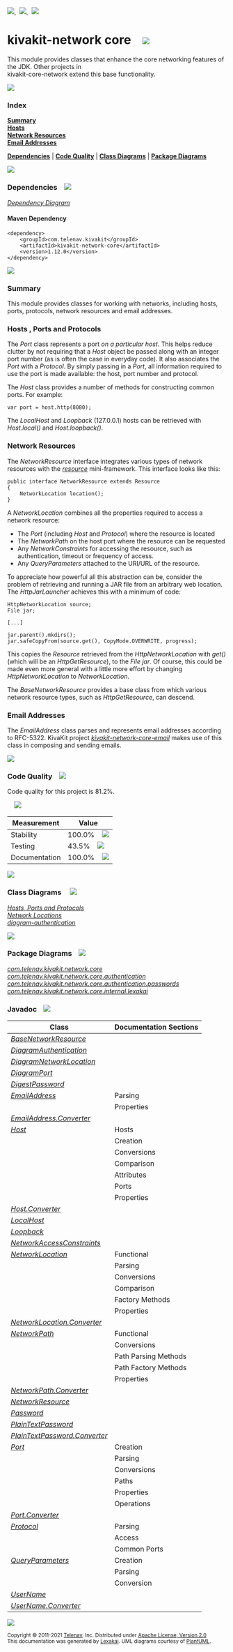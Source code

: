 [//]: # (start-user-text)

<a href="https://www.kivakit.org">
<img src="https://telenav.github.io/telenav-assets/images/icons/web-32.png" srcset="https://telenav.github.io/telenav-assets/images/icons/web-32-2x.png 2x"/>
</a>
&nbsp;
<a href="https://twitter.com/openkivakit">
<img src="https://telenav.github.io/telenav-assets/images/logos/twitter/twitter-32.png" srcset="https://telenav.github.io/telenav-assets/images/logos/twitter/twitter-32-2x.png 2x"/>
</a>
&nbsp;
<a href="https://kivakit.zulipchat.com">
<img src="https://telenav.github.io/telenav-assets/images/logos/zulip/zulip-32.png" srcset="https://telenav.github.io/telenav-assets/images/logos/zulip/zulip-32-2x.png 2x"/>
</a>

[//]: # (end-user-text)

# kivakit-network core &nbsp;&nbsp; <img src="https://telenav.github.io/telenav-assets/images/icons/nucleus-64.png" srcset="https://telenav.github.io/telenav-assets/images/icons/nucleus-64-2x.png 2x"/>

This module provides classes that enhance the core networking features of the JDK. Other projects in  
kivakit-core-network extend this base functionality.

<img src="https://telenav.github.io/telenav-assets/images/separators/horizontal-line-512.png" srcset="https://telenav.github.io/telenav-assets/images/separators/horizontal-line-512-2x.png 2x"/>

### Index

[**Summary**](#summary)  
[**Hosts**](#hosts)  
[**Network Resources**](#network-resources)  
[**Email Addresses**](#email-addresses)  

[**Dependencies**](#dependencies) | [**Code Quality**](#code-quality) | [**Class Diagrams**](#class-diagrams) | [**Package Diagrams**](#package-diagrams)

<img src="https://telenav.github.io/telenav-assets/images/separators/horizontal-line-512.png" srcset="https://telenav.github.io/telenav-assets/images/separators/horizontal-line-512-2x.png 2x"/>

### Dependencies <a name="dependencies"></a> &nbsp;&nbsp; <img src="https://telenav.github.io/telenav-assets/images/icons/dependencies-32.png" srcset="https://telenav.github.io/telenav-assets/images/icons/dependencies-32-2x.png 2x"/>

[*Dependency Diagram*](https://www.kivakit.org/1.12.0/lexakai/kivakit/kivakit-network/core/documentation/diagrams/dependencies.svg)

#### Maven Dependency

    <dependency>
        <groupId>com.telenav.kivakit</groupId>
        <artifactId>kivakit-network-core</artifactId>
        <version>1.12.0</version>
    </dependency>

<img src="https://telenav.github.io/telenav-assets/images/separators/horizontal-line-128.png" srcset="https://telenav.github.io/telenav-assets/images/separators/horizontal-line-128-2x.png 2x"/>

[//]: # (start-user-text)

### Summary <a name = "summary"></a>

This module provides classes for working with networks, including hosts, ports, protocols,
network resources and email addresses.

### Hosts <a name = "hosts"></a>, Ports and Protocols

The *Port* class represents a port *on a particular host*. This helps reduce clutter by not requiring
that a *Host* object be passed along with an integer port number (as is often the case in everyday
code). It also associates the *Port* with a *Protocol*. By simply passing in a *Port*, all information
required to use the port is made available: the host, port number and protocol.

The *Host* class provides a number of methods for constructing common ports. For example:

    var port = host.http(8080);

The *LocalHost* and *Loopback* (127.0.0.1) hosts can be retrieved with *Host.local()* and *Host.loopback()*.

### Network Resources <a name = "network-resources"></a>

The *NetworkResource* interface integrates various types of network resources with the [*resource*](../../resource/README.md)
mini-framework. This interface looks like this:

    public interface NetworkResource extends Resource
    {
        NetworkLocation location();
    }

A *NetworkLocation* combines all the properties required to access a network resource:

* The *Port* (including *Host* and *Protocol*) where the resource is located
* The *NetworkPath* on the host port where the resource can be requested
* Any *NetworkConstraints* for accessing the resource, such as authentication, timeout or
  frequency of access.
* Any *QueryParameters* attached to the URI/URL of the resource.

To appreciate how powerful all this abstraction can be, consider the problem of retrieving
and running a JAR file from an arbitrary web location. The *HttpJarLauncher* achieves this
with a minimum of code:

    HttpNetworkLocation source;
    File jar;

    [...]

    jar.parent().mkdirs();
    jar.safeCopyFrom(source.get(), CopyMode.OVERWRITE, progress);

This copies the *Resource* retrieved from the *HttpNetworkLocation* with *get()* (which will be
an *HttpGetResource*), to the *File* *jar*. Of course, this could be made even more general with
a little more effort by changing *HttpNetworkLocation* to *NetworkLocation*.

The *BaseNetworkResource* provides a base class from which various network resource types,
such as *HttpGetResource*, can descend.

### Email Addresses <a name = "email-addresses"></a>

The *EmailAddress* class parses and represents email addresses according to RFC-5322. KivaKit
project [*kivakit-network-core-email*](../email/README.md) makes use of this class in composing and sending emails.

[//]: # (end-user-text)

<img src="https://telenav.github.io/telenav-assets/images/separators/horizontal-line-128.png" srcset="https://telenav.github.io/telenav-assets/images/separators/horizontal-line-128-2x.png 2x"/>

### Code Quality <a name="code-quality"></a> &nbsp;&nbsp; <img src="https://telenav.github.io/telenav-assets/images/icons/ruler-32.png" srcset="https://telenav.github.io/telenav-assets/images/icons/ruler-32-2x.png 2x"/>

Code quality for this project is 81.2%.  
  
&nbsp; &nbsp; <img src="https://telenav.github.io/telenav-assets/images/meters/meter-80-96.png" srcset="https://telenav.github.io/telenav-assets/images/meters/meter-80-96-2x.png 2x"/>

| Measurement   | Value                    |
|---------------|--------------------------|
| Stability     | 100.0%&nbsp; &nbsp; <img src="https://telenav.github.io/telenav-assets/images/meters/meter-100-96.png" srcset="https://telenav.github.io/telenav-assets/images/meters/meter-100-96-2x.png 2x"/>     |
| Testing       | 43.5%&nbsp; &nbsp; <img src="https://telenav.github.io/telenav-assets/images/meters/meter-40-96.png" srcset="https://telenav.github.io/telenav-assets/images/meters/meter-40-96-2x.png 2x"/>       |
| Documentation | 100.0%&nbsp; &nbsp; <img src="https://telenav.github.io/telenav-assets/images/meters/meter-100-96.png" srcset="https://telenav.github.io/telenav-assets/images/meters/meter-100-96-2x.png 2x"/> |

<img src="https://telenav.github.io/telenav-assets/images/separators/horizontal-line-128.png" srcset="https://telenav.github.io/telenav-assets/images/separators/horizontal-line-128-2x.png 2x"/>

### Class Diagrams <a name="class-diagrams"></a> &nbsp; &nbsp; <img src="https://telenav.github.io/telenav-assets/images/icons/diagram-40.png" srcset="https://telenav.github.io/telenav-assets/images/icons/diagram-40-2x.png 2x"/>

[*Hosts, Ports and Protocols*](https://www.kivakit.org/1.12.0/lexakai/kivakit/kivakit-network/core/documentation/diagrams/diagram-port.svg)  
[*Network Locations*](https://www.kivakit.org/1.12.0/lexakai/kivakit/kivakit-network/core/documentation/diagrams/diagram-network-location.svg)  
[*diagram-authentication*](https://www.kivakit.org/1.12.0/lexakai/kivakit/kivakit-network/core/documentation/diagrams/diagram-authentication.svg)

<img src="https://telenav.github.io/telenav-assets/images/separators/horizontal-line-128.png" srcset="https://telenav.github.io/telenav-assets/images/separators/horizontal-line-128-2x.png 2x"/>

### Package Diagrams <a name="package-diagrams"></a> &nbsp;&nbsp; <img src="https://telenav.github.io/telenav-assets/images/icons/box-24.png" srcset="https://telenav.github.io/telenav-assets/images/icons/box-24-2x.png 2x"/>

[*com.telenav.kivakit.network.core*](https://www.kivakit.org/1.12.0/lexakai/kivakit/kivakit-network/core/documentation/diagrams/com.telenav.kivakit.network.core.svg)  
[*com.telenav.kivakit.network.core.authentication*](https://www.kivakit.org/1.12.0/lexakai/kivakit/kivakit-network/core/documentation/diagrams/com.telenav.kivakit.network.core.authentication.svg)  
[*com.telenav.kivakit.network.core.authentication.passwords*](https://www.kivakit.org/1.12.0/lexakai/kivakit/kivakit-network/core/documentation/diagrams/com.telenav.kivakit.network.core.authentication.passwords.svg)  
[*com.telenav.kivakit.network.core.internal.lexakai*](https://www.kivakit.org/1.12.0/lexakai/kivakit/kivakit-network/core/documentation/diagrams/com.telenav.kivakit.network.core.internal.lexakai.svg)

### Javadoc <a name="code-quality"></a> &nbsp;&nbsp; <img src="https://telenav.github.io/telenav-assets/images/icons/books-24.png" srcset="https://telenav.github.io/telenav-assets/images/icons/books-24-2x.png 2x"/>

| Class | Documentation Sections  |
|-------|-------------------------|
| [*BaseNetworkResource*](https://www.kivakit.org/1.12.0/javadoc/kivakit/kivakit-network-core/com/telenav/kivakit/network/core/BaseNetworkResource.html) |  |  
| [*DiagramAuthentication*](https://www.kivakit.org/1.12.0/javadoc/kivakit/kivakit-network-core/com/telenav/kivakit/network/core/internal/lexakai/DiagramAuthentication.html) |  |  
| [*DiagramNetworkLocation*](https://www.kivakit.org/1.12.0/javadoc/kivakit/kivakit-network-core/com/telenav/kivakit/network/core/internal/lexakai/DiagramNetworkLocation.html) |  |  
| [*DiagramPort*](https://www.kivakit.org/1.12.0/javadoc/kivakit/kivakit-network-core/com/telenav/kivakit/network/core/internal/lexakai/DiagramPort.html) |  |  
| [*DigestPassword*](https://www.kivakit.org/1.12.0/javadoc/kivakit/kivakit-network-core/com/telenav/kivakit/network/core/authentication/passwords/DigestPassword.html) |  |  
| [*EmailAddress*](https://www.kivakit.org/1.12.0/javadoc/kivakit/kivakit-network-core/com/telenav/kivakit/network/core/EmailAddress.html) | Parsing |  
| | Properties |  
| [*EmailAddress.Converter*](https://www.kivakit.org/1.12.0/javadoc/kivakit/kivakit-network-core/com/telenav/kivakit/network/core/EmailAddress.Converter.html) |  |  
| [*Host*](https://www.kivakit.org/1.12.0/javadoc/kivakit/kivakit-network-core/com/telenav/kivakit/network/core/Host.html) | Hosts |  
| | Creation |  
| | Conversions |  
| | Comparison |  
| | Attributes |  
| | Ports |  
| | Properties |  
| [*Host.Converter*](https://www.kivakit.org/1.12.0/javadoc/kivakit/kivakit-network-core/com/telenav/kivakit/network/core/Host.Converter.html) |  |  
| [*LocalHost*](https://www.kivakit.org/1.12.0/javadoc/kivakit/kivakit-network-core/com/telenav/kivakit/network/core/LocalHost.html) |  |  
| [*Loopback*](https://www.kivakit.org/1.12.0/javadoc/kivakit/kivakit-network-core/com/telenav/kivakit/network/core/Loopback.html) |  |  
| [*NetworkAccessConstraints*](https://www.kivakit.org/1.12.0/javadoc/kivakit/kivakit-network-core/com/telenav/kivakit/network/core/NetworkAccessConstraints.html) |  |  
| [*NetworkLocation*](https://www.kivakit.org/1.12.0/javadoc/kivakit/kivakit-network-core/com/telenav/kivakit/network/core/NetworkLocation.html) | Functional |  
| | Parsing |  
| | Conversions |  
| | Comparison |  
| | Factory Methods |  
| | Properties |  
| [*NetworkLocation.Converter*](https://www.kivakit.org/1.12.0/javadoc/kivakit/kivakit-network-core/com/telenav/kivakit/network/core/NetworkLocation.Converter.html) |  |  
| [*NetworkPath*](https://www.kivakit.org/1.12.0/javadoc/kivakit/kivakit-network-core/com/telenav/kivakit/network/core/NetworkPath.html) | Functional |  
| | Conversions |  
| | Path Parsing Methods |  
| | Path Factory Methods |  
| | Properties |  
| [*NetworkPath.Converter*](https://www.kivakit.org/1.12.0/javadoc/kivakit/kivakit-network-core/com/telenav/kivakit/network/core/NetworkPath.Converter.html) |  |  
| [*NetworkResource*](https://www.kivakit.org/1.12.0/javadoc/kivakit/kivakit-network-core/com/telenav/kivakit/network/core/NetworkResource.html) |  |  
| [*Password*](https://www.kivakit.org/1.12.0/javadoc/kivakit/kivakit-network-core/com/telenav/kivakit/network/core/authentication/Password.html) |  |  
| [*PlainTextPassword*](https://www.kivakit.org/1.12.0/javadoc/kivakit/kivakit-network-core/com/telenav/kivakit/network/core/authentication/passwords/PlainTextPassword.html) |  |  
| [*PlainTextPassword.Converter*](https://www.kivakit.org/1.12.0/javadoc/kivakit/kivakit-network-core/com/telenav/kivakit/network/core/authentication/passwords/PlainTextPassword.Converter.html) |  |  
| [*Port*](https://www.kivakit.org/1.12.0/javadoc/kivakit/kivakit-network-core/com/telenav/kivakit/network/core/Port.html) | Creation |  
| | Parsing |  
| | Conversions |  
| | Paths |  
| | Properties |  
| | Operations |  
| [*Port.Converter*](https://www.kivakit.org/1.12.0/javadoc/kivakit/kivakit-network-core/com/telenav/kivakit/network/core/Port.Converter.html) |  |  
| [*Protocol*](https://www.kivakit.org/1.12.0/javadoc/kivakit/kivakit-network-core/com/telenav/kivakit/network/core/Protocol.html) | Parsing |  
| | Access |  
| | Common Ports |  
| [*QueryParameters*](https://www.kivakit.org/1.12.0/javadoc/kivakit/kivakit-network-core/com/telenav/kivakit/network/core/QueryParameters.html) | Creation |  
| | Parsing |  
| | Conversion |  
| [*UserName*](https://www.kivakit.org/1.12.0/javadoc/kivakit/kivakit-network-core/com/telenav/kivakit/network/core/authentication/UserName.html) |  |  
| [*UserName.Converter*](https://www.kivakit.org/1.12.0/javadoc/kivakit/kivakit-network-core/com/telenav/kivakit/network/core/authentication/UserName.Converter.html) |  |  

[//]: # (start-user-text)



[//]: # (end-user-text)

<img src="https://telenav.github.io/telenav-assets/images/separators/horizontal-line-512.png" srcset="https://telenav.github.io/telenav-assets/images/separators/horizontal-line-512-2x.png 2x"/>

<sub>Copyright &#169; 2011-2021 [Telenav](https://telenav.com), Inc. Distributed under [Apache License, Version 2.0](LICENSE)</sub>  
<sub>This documentation was generated by [Lexakai](https://lexakai.org). UML diagrams courtesy of [PlantUML](https://plantuml.com).</sub>
